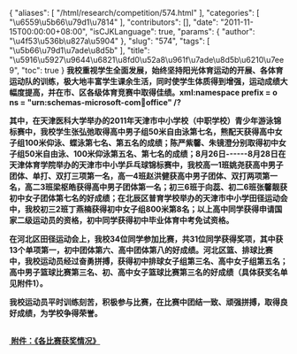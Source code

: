 {
    "aliases": [
        "/html/research/competition/574.html"
    ],
    "categories": [
        "\u6559\u5b66\u79d1\u7814"
    ],
    "contributors": [],
    "date": "2011-11-15T00:00:00+08:00",
    "isCJKLanguage": true,
    "params": {
        "author": "\u4f53\u536b\u827a\u5904"
    },
    "slug": "574",
    "tags": [
        "\u5b66\u79d1\u7ade\u8d5b"
    ],
    "title": "\u5916\u5927\u9644\u6821\u8fd0\u52a8\u961f\u7ade\u8d5b\u6210\u7ee9",
    "toc": true
}
**我校重视学生全面发展，始终坚持阳光体育运动的开展、各体育运动队的训练，极大地丰富学生课余生活，同时使学生体质得到增强，运动成绩大幅度提高，并在市、区各级体育竞赛中取得佳绩。xml:namespace prefix = o ns = "urn:schemas-microsoft-com:office:office" /?**

**其中，在天津医科大学举办的2011年天津市中小学校（中职学校）青少年游泳锦标赛中，我校学生张弘弛取得高中男子组50米自由泳第七名，熊配天获得高中女子组100米仰泳、蝶泳第七名、第五名的成绩；陈严紫馨、朱镜澄分别取得初中女子组50米自由泳、100米仰泳第五名、第七名的成绩；8月26日------8月28日在天津体育学院举办的天津市中小学乒乓球锦标赛中，我校高一1班姚尧获高中男子团体、单打、双打三项第一名，高一4班赵洪健获高中男子团体、双打两项第一名，高二3班梁枢皓获得高中男子团体第一名；初三6班于向蕊、初二6班张馨靓获初中女子团体第七名的好成绩；在北辰区普育学校举办的天津市中小学田径运动会中，我校初三2班丁燕楠获得初中女子组800米第8名；以上高中同学获得申请国家二级运动员的资格，初中同学获得初中毕业体育中考免试资格。**

**在河北区田径运动会上，我校34位同学参加比赛，共31位同学获得奖项，其中获13个单项第一，初中团体第六、高中团体第八的好成绩。河北区篮、排球比赛中，我校运动员经过奋勇拼搏，获得初中排球女子组第三名、高中女子组第五名；高中男子篮球比赛第三名、初、高中女子篮球比赛第三名的好成绩（具体获奖名单见附件1）。**

**我校运动员平时训练刻苦，积极参与比赛，在比赛中团结一致、顽强拼搏，取得良好成绩，为学校争得荣誉。**

**[<img
    src="https://cdn.tfls.online/mirror/full/e8276ef16346f66955b7f6cd01a2c6fca60c908d.jpg"
    style="display:block;margin-left:auto;margin-right:auto;"
    decoding="async"
    fetchpriority="auto"
    loading="lazy"
    height="16"
    width="16"
/> 附件：《各比赛获奖情况》](http://www.tfls.cn/UploadFile/load/20111115112243_4222.doc "点击下载")**

